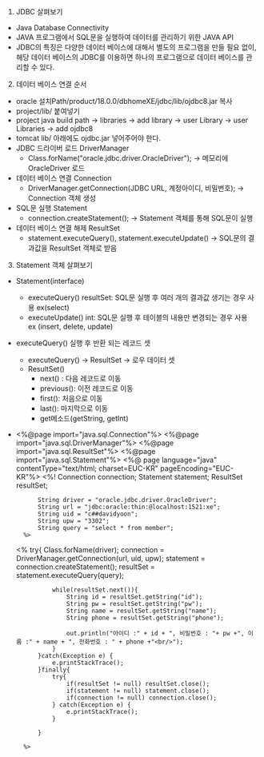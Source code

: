 1. JDBC 살펴보기
- Java Database Connectivity
- JAVA 프로그램에서 SQL문을 실행하여 데이터를 관리하기 위한 JAVA API
- JDBC의 특징은 다양한 데이터 베이스에 대해서 별도의 프로그램을 만들 필요 없이, 해당 데이터 베이스의 JDBC를 이용하면 하나의 프로그램으로 데이터 베이스를 관리할 수 있다.

2. 데이터 베이스 연결 순서
- oracle 설치Path/product/18.0.0/dbhomeXE/jdbc/lib/ojdbc8.jar 복사
- project/lib/ 붙여넣기
- project java build path -> libraries -> add library -> user Library -> user Libraries -> add ojdbc8
- tomcat lib/ 아래에도 ojdbc.jar 넣어주어야 한다.
- JDBC 드라이버 로드 DriverManager 
    - Class.forName("oracle.jdbc.driver.OracleDriver"); -> 메모리에 OracleDriver 로드
- 데이터 베이스 연결 Connection
    - DriverManager.getConnection(JDBC URL, 계정아이디, 비밀번호); -> Connection 객체 생성
- SQL문 실행 Statement
    - connection.createStatement(); -> Statement 객체를 통해 SQL문이 실행
- 데이터 베이스 연결 해제 ResultSet
    - statement.executeQuery(), statement.executeUpdate() -> SQL문의 결과값을 ResultSet 객체로 받음

3. Statement 객체 살펴보기
- Statement(interface) 
    - executeQuery() resultSet: SQL문 실행 후 여러 개의 결과값 생기는 경우 사용 ex(select)
    - executeUpdate() int: SQL문 실행 후 테이블의 내용만 변경되는 경우 사용 ex (insert, delete, update)
- executeQuery() 실행 후 반환 되는 레코드 셋
    - executeQuery() -> ResultSet -> 로우 데이터 셋
    - ResultSet()
        - next() : 다음 레코드로 이동
        - previous(): 이전 레코드로 이동
        - first(): 처음으로 이동
        - last(): 마지막으로 이동
        - get메소드(getString, getInt)
- 
    <%@page import="java.sql.Connection"%>
    <%@page import="java.sql.DriverManager"%>
    <%@page import="java.sql.ResultSet"%>
    <%@page import="java.sql.Statement"%>
    <%@ page language="java" contentType="text/html; charset=EUC-KR"
        pageEncoding="EUC-KR"%>
        <%!
            Connection connection;
            Statement statement;
            ResultSet resultSet;
            
            String driver = "oracle.jdbc.driver.OracleDriver";
            String url = "jdbc:oracle:thin:@localhost:1521:xe";
            String uid = "c##davidyoon";
            String upw = "3302";
            String query = "select * from member";
        %>
    <!DOCTYPE html>
    <html>
    <head>
    <meta charset="EUC-KR">
    <title>Insert title here</title>
    </head>
    <body>
        <%
            try{
                Class.forName(driver);
                connection = DriverManager.getConnection(url, uid, upw);
                statement = connection.createStatement();
                resultSet = statement.executeQuery(query);
                
                while(resultSet.next()){
                    String id = resultSet.getString("id");
                    String pw = resultSet.getString("pw");
                    String name = resultSet.getString("name");
                    String phone = resultSet.getString("phone");
                    
                    out.println("아이디 :" + id + ", 비밀번호 : "+ pw +", 이름 :" + name + ", 전화번호 : " + phone +"<br/>");
                }
            }catch(Exception e) {
                e.printStackTrace();
            }finally{
                try{
                    if(resultSet != null) resultSet.close();
                    if(statement != null) statement.close();
                    if(connection != null) connection.close();
                } catch(Exception e) {
                    e.printStackTrace();
                }
                
            }
        
        %>


    </body>
    </html>